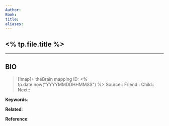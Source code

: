 ```yaml
---
Author:
Book:
title:
aliases:
---
```

## <% tp.file.title %>

***
## BIO
> [!map]+ theBrain mapping
> ID: <% tp.date.now("YYYYMMDDHHMMSS") %>
> Source::
> Friend::
> Child::
> Next::

**Keywords**:

**Related**:

**Reference**: 